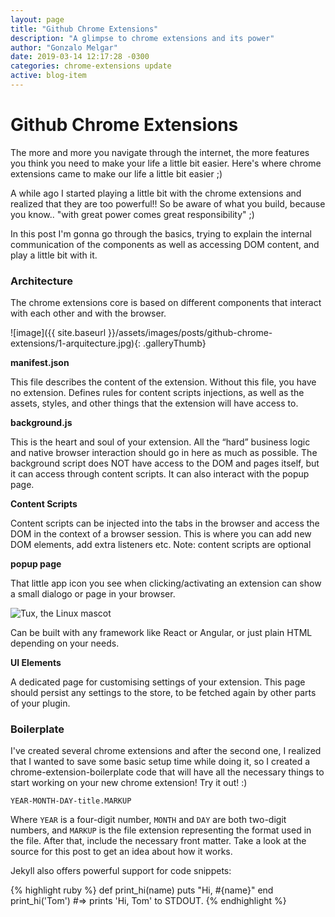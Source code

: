 ```yaml
---
layout: page
title: "Github Chrome Extensions"
description: "A glimpse to chrome extensions and its power"
author: "Gonzalo Melgar"
date: 2019-03-14 12:17:28 -0300
categories: chrome-extensions update
active: blog-item
---
```


# Github Chrome Extensions

The more and more you navigate through the internet, the more features you think you need to make your life a little bit easier. Here's where chrome extensions came to make our life a little bit easier ;)

A while ago I started playing a little bit with the chrome extensions and realized that they are too powerful!! So be aware of what you build, because you know.. "with great power comes great responsibility" ;)

In this post I'm gonna go through the basics, trying to explain the internal communication of the components as well as accessing DOM content, and play a little bit with it.



### Architecture

The chrome extensions core is based on different components that interact with each other and with the browser.

![image]({{ site.baseurl }}/assets/images/posts/github-chrome-extensions/1-arquitecture.jpg){: .galleryThumb}


**manifest.json**

This file describes the content of the extension. Without this file, you have no extension. Defines rules for content scripts injections, as well as the assets, styles, and other things that the extension will have access to.


**background.js**

This is the heart and soul of your extension. All the “hard” business logic and native browser interaction should go in here as much as possible. The background script does NOT have access to the DOM and pages itself, but it can access through content scripts. It can also interact with the popup page.


**Content Scripts**

Content scripts can be injected into the tabs in the browser and access the DOM in the context of a browser session. This is where you can add new DOM elements, add extra listeners etc. Note: content scripts are optional

**popup page**

That little app icon you see when clicking/activating an extension can show a small dialogo or page in your browser.

![Tux, the Linux mascot](https://i.stack.imgur.com/4kX7v.png)


Can be built with any framework like React or Angular, or just plain HTML depending on your needs.


**UI Elements**

A dedicated page for customising settings of your extension. This page should persist any settings to the store, to be fetched again by other parts of your plugin.

### Boilerplate

I've created several chrome extensions and after the second one, I realized that I wanted to save some basic setup time while doing it, so I created a chrome-extension-boilerplate code that will have all the necessary things to start working on your new chrome extension! Try it out! :)


`YEAR-MONTH-DAY-title.MARKUP`

Where `YEAR` is a four-digit number, `MONTH` and `DAY` are both two-digit numbers, and `MARKUP` is the file extension representing the format used in the file. After that, include the necessary front matter. Take a look at the source for this post to get an idea about how it works.

Jekyll also offers powerful support for code snippets:

{% highlight ruby %}
def print_hi(name)
  puts "Hi, #{name}"
end
print_hi('Tom')
#=> prints 'Hi, Tom' to STDOUT.
{% endhighlight %}
